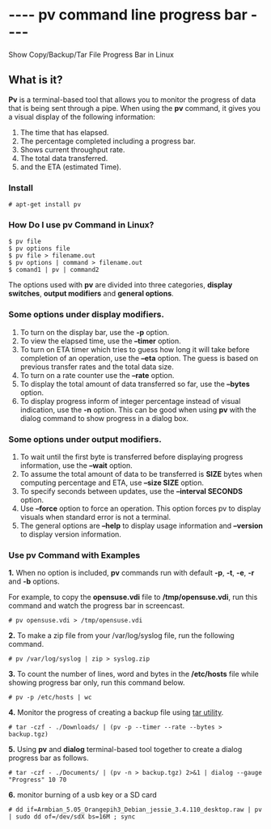 ---- pv command line progress bar ----
=======================================
Show Copy/Backup/Tar File Progress Bar in Linux

What is it?
------------

**Pv** is a terminal-based tool that allows you to monitor the progress of data that is being sent through a pipe. When using the **pv** command, it gives you a visual display of the
following information:

1.  The time that has elapsed.
2.  The percentage completed including a progress bar.
3.  Shows current throughput rate.
4.  The total data transferred.
5.  and the ETA (estimated Time).


### Install

    # apt-get install pv


### How Do I use pv Command in Linux?

    $ pv file
    $ pv options file
    $ pv file > filename.out
    $ pv options | command > filename.out
    $ comand1 | pv | command2 

The options used with **pv** are divided into three categories, **display switches**, **output modifiers** and **general options**.

### Some options under display modifiers.

1.  To turn on the display bar, use the **-p** option.
2.  To view the elapsed time, use the **–timer** option.
3.  To turn on ETA timer which tries to guess how long it will take
    before completion of an operation, use the **–eta** option. The
    guess is based on previous transfer rates and the total data size.
4.  To turn on a rate counter use the **–rate** option.
5.  To display the total amount of data transferred so far, use the
    **–bytes** option.
6.  To display progress inform of integer percentage instead of visual
    indication, use the **-n** option. This can be good when using
    **pv** with the dialog command to show progress in a dialog box.

### Some options under output modifiers.

1.  To wait until the first byte is transferred before displaying
    progress information, use the **–wait** option.
2.  To assume the total amount of data to be transferred is **SIZE**
    bytes when computing percentage and ETA, use **–size SIZE** option.
3.  To specify seconds between updates, use the **–interval SECONDS**
    option.
4.  Use **–force** option to force an operation. This option forces pv
    to display visuals when standard error is not a terminal.
5.  The general options are **–help** to display usage information and
    **–version** to display version information.

### Use pv Command with Examples

**1.** When no option is included, **pv** commands run with default **-p**, **-t**, **-e**, **-r** and **-b** options.

For example, to copy the **opensuse.vdi** file to **/tmp/opensuse.vdi**, run this command and watch the progress bar in screencast.

    # pv opensuse.vdi > /tmp/opensuse.vdi


**2.** To make a zip file from your /var/log/syslog file, run the following command.

    # pv /var/log/syslog | zip > syslog.zip

**3.** To count the number of lines, word and bytes in the **/etc/hosts** file while showing progress bar only, run this command below.

    # pv -p /etc/hosts | wc

**4.** Monitor the progress of creating a backup file using [tar utility](http://www.tecmint.com/18-tar-command-examples-in-linux/).

    # tar -czf - ./Downloads/ | (pv -p --timer --rate --bytes > backup.tgz)

**5.** Using **pv** and **dialog** terminal-based tool together to create a dialog progress bar as follows.

    # tar -czf - ./Documents/ | (pv -n > backup.tgz) 2>&1 | dialog --gauge "Progress" 10 70

**6.** monitor burning of a usb key or a SD card
  
    # dd if=Armbian_5.05_Orangepih3_Debian_jessie_3.4.110_desktop.raw | pv | sudo dd of=/dev/sdX bs=16M ; sync
